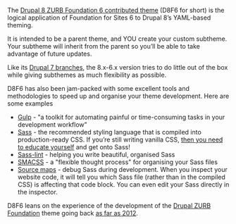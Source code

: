The [Drupal 8 ZURB Foundation 6 contributed theme](https://www.drupal.org/project/zurb%5Ffoundation) (D8F6 for short) is the logical application of Foundation for Sites 6 to Drupal 8’s YAML-based theming.

It is intended to be a parent theme, and YOU create your custom subtheme. Your subtheme will inherit from the parent so you’ll be able to take advantage of future updates.

Like its [Drupal 7 branches](https://www.drupal.org/node/1948260), the 8.x-6.x version tries to do little out of the box while giving subthemes as much flexibility as possible.

D8F6 has also been jam-packed with some excellent tools and methodologies to speed up and organise your theme development. Here are some examples

* [Gulp](https://gulpjs.com/) \- "a toolkit for automating painful or time-consuming tasks in your development workflow”
* [Sass](http://sass-lang.com/) \- the recommended styling language that is compiled into production-ready CSS. If you’re still writing vanilla CSS, [then you need to educate yourself](http://sass-lang.com/guide) and get onto Sass!
* [Sass-lint](https://github.com/sasstools/gulp-sass-lint) \- helping you write beautiful, organised Sass
* [SMACSS](https://smacss.com/) \- a "flexible thought process" for organising your Sass files
* [Source maps](http://thesassway.com/intermediate/using-source-maps-with-sass) \- debug Sass during development. When you inspect your website code, it will tell you which Sass file (rather than in the compiled CSS) is affecting that code block. You can even edit your Sass directly in the inspector.

D8F6 leans on the experience of the development of the [Drupal ZURB Foundation](https://www.drupal.org/project/zurb%5Ffoundation) theme going back [as far as 2012](https://www.drupal.org/project/zurb%5Ffoundation/releases/7.x-1.x-dev).